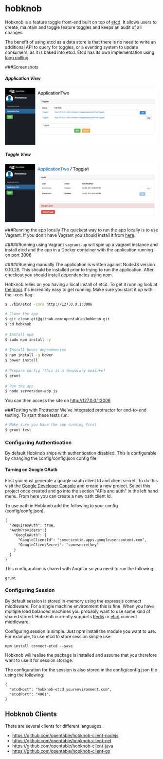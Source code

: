 hobknob
======================

Hobknob is a feature toggle front-end built on top of [etcd](https://github.com/coreos/etcd). It allows users to create, maintain and toggle feature toggles and keeps an audit of all changes. 

The benefit of using etcd as a data store is that there is no need to write an additional API to query for toggles, or a eventing system to update consumers, as it is baked into etcd. Etcd has its own implementation using [long polling](https://github.com/coreos/etcd/blob/master/Documentation/api.md#waiting-for-a-change).

###Screenshots

##### Application View
![New Toggle](screenshots/ApplicationView.png)
##### Toggle View
![New Toggle](screenshots/ToggleView.png)

###Running the app locally
The quickest way to run the app locally is to use Vagrant. If you don't have Vagrant you should install it from [here](http://www.vagrantup.com/).

#####Running using Vagrant
`vagrant-up` will spin up a vagrant instance and install etcd and the app in a Docker container with the application running on port 3006

#####Running manually
The application is written against NodeJS version 0.10.26. This should be installed prior to trying to run the application. After checkout you should install dependencies using npm.

Hobknob relies on you having a local install of etcd. To get it running look at [the docs](https://github.com/coreos/etcd#building) it's incredibly easy to get running. Make sure you start it up with the -cors flag:

```sh
$ ./bin/etcd -cors http://127.0.0.1:3006
```

```sh
# Clone the app
$ git clone git@github.com:opentable/hobknob.git
$ cd hobknob

# Install npm
$ sudo npm install -y

# Install bower dependencies
$ npm install -g bower
$ bower install

# Prepare config (this is a temporary measure)
$ grunt

# Run the app
$ node server/dev-app.js

```

You can then access the site on http://127.0.0.1:3006

###Testing with Protractor
We've integrated protractor for end-to-end testing. To start these tests run:

```sh
# Make sure you have the app running first
$ grunt test
```

### Configuring Authentication
By default Hobknob ships with authentication disabled. This is configurable by changing the config/config.json config file.

#### Turning on Google OAuth
First you must generate a google oauth client Id and client secret. To do this visit the [Google Developer Console](https://console.developers.google.com/project) and create a new project. Select this project once created and go into the section "APIs and auth" in the left hand menu. From here you can create a new oath client Id.

To use oath in Hobknob add the following to your config (config/confg.json).

```
{
  "RequiresAuth": true,
  "AuthProviders":{
    "GoogleAuth": {
      "GoogleClientId": "somecientid.apps.googleusercontent.com",
      "GoogleClientSecret": "somesecretkey"
    }
  }
}
```

This configuration is shared with Angular so you need to run the following:
```
grunt 
```

### Configuring Session
By default session is stored in-memory using the expressjs connect middleware. For a single machine environment this is fine. When you have multiple load balanced machines you probably want to use some kind of shared stored. Hobknob currently supports [Redis](https://github.com/visionmedia/connect-redis) or [etcd](https://github.com/opentable/connect-etcd) connect middleware.

Configuring session is simple. Just npm install the module you want to use. For example, to use etcd to store session simple use:

```
npm install connect-etcd --save
```

Hobknob will realise the package is installed and assume that you therefore want to use it for session storage.

The configuration for the session is also stored in the config/config.json file using the following:

```
{
  "etcdHost": "hobknob-etcd.yourenvironment.com",
  "etcdPort": "4001",
}
```

## Hobknob Clients
There are several clients for different languages.

- https://github.com/opentable/hobknob-client-nodejs
- https://github.com/opentable/hobknob-client-net
- https://github.com/opentable/hobknob-client-java
- https://github.com/opentable/hobknob-client-go

